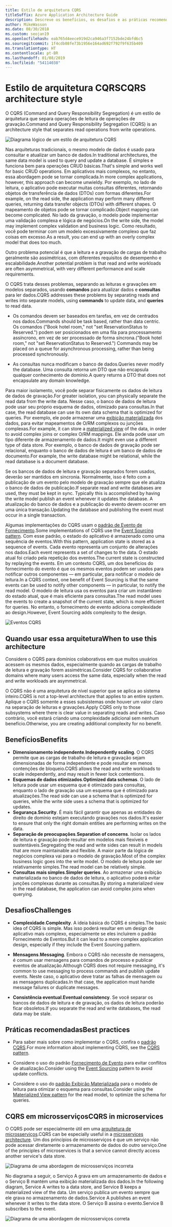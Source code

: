 ```yaml
---
title: Estilo de arquitetura CQRS
titleSuffix: Azure Application Architecture Guide
description: Descreve os benefícios, os desafios e as práticas recomendadas para arquiteturas CQRS.
author: MikeWasson
ms.date: 08/30/2018
ms.custom: seojan19
ms.openlocfilehash: eab765d4eece919d2ca946a3f7152bde24bfd6c5
ms.sourcegitcommit: 1f4cdb08fe73b1956e164ad692f792f9f635b409
ms.translationtype: HT
ms.contentlocale: pt-BR
ms.lasthandoff: 01/08/2019
ms.locfileid: "54114038"
---
```

# <a name="cqrs-architecture-style"></a><span data-ttu-id="612d0-103">Estilo de arquitetura CQRS</span><span class="sxs-lookup"><span data-stu-id="612d0-103">CQRS architecture style</span></span>

<span data-ttu-id="612d0-104">O CQRS (Command and Query Responsibility Segregation) é um estilo de arquitetura que separa operações de leitura de operações de gravação.</span><span class="sxs-lookup"><span data-stu-id="612d0-104">Command and Query Responsibility Segregation (CQRS) is an architecture style that separates read operations from write operations.</span></span>

![Diagrama lógico de um estilo de arquitetura CQRS](./images/cqrs-logical.svg)

<span data-ttu-id="612d0-106">Nas arquiteturas tradicionais, o mesmo modelo de dados é usado para consultar e atualizar um banco de dados.</span><span class="sxs-lookup"><span data-stu-id="612d0-106">In traditional architectures, the same data model is used to query and update a database.</span></span> <span data-ttu-id="612d0-107">É simples e funciona bem para operações CRUD básicas.</span><span class="sxs-lookup"><span data-stu-id="612d0-107">That's simple and works well for basic CRUD operations.</span></span> <span data-ttu-id="612d0-108">Em aplicativos mais complexos, no entanto, essa abordagem pode se tornar complicada.</span><span class="sxs-lookup"><span data-stu-id="612d0-108">In more complex applications, however, this approach can become unwieldy.</span></span> <span data-ttu-id="612d0-109">Por exemplo, no lado de leitura, o aplicativo pode executar muitas consultas diferentes, retornando objetos de transferência de dados (DTOs) com formas diferentes.</span><span class="sxs-lookup"><span data-stu-id="612d0-109">For example, on the read side, the application may perform many different queries, returning data transfer objects (DTOs) with different shapes.</span></span> <span data-ttu-id="612d0-110">O mapeamento de objetos pode se tornar complicado.</span><span class="sxs-lookup"><span data-stu-id="612d0-110">Object mapping can become complicated.</span></span> <span data-ttu-id="612d0-111">No lado da gravação, o modelo pode implementar uma validação complexa e lógica de negócios.</span><span class="sxs-lookup"><span data-stu-id="612d0-111">On the write side, the model may implement complex validation and business logic.</span></span> <span data-ttu-id="612d0-112">Como resultado, você pode terminar com um modelo excessivamente complexo que faz coisas em excesso.</span><span class="sxs-lookup"><span data-stu-id="612d0-112">As a result, you can end up with an overly complex model that does too much.</span></span>

<span data-ttu-id="612d0-113">Outro problema potencial é que a leitura e a gravação de cargas de trabalho geralmente são assimétricas, com diferentes requisitos de desempenho e escalabilidade.</span><span class="sxs-lookup"><span data-stu-id="612d0-113">Another potential problem is that read and write workloads are often asymmetrical, with very different performance and scale requirements.</span></span>

<span data-ttu-id="612d0-114">O CQRS trata desses problemas, separando as leituras e gravações em modelos separados, usando **comandos** para atualizar dados e **consultas** para ler dados.</span><span class="sxs-lookup"><span data-stu-id="612d0-114">CQRS addresses these problems by separating reads and writes into separate models, using **commands** to update data, and **queries** to read data.</span></span>

- <span data-ttu-id="612d0-115">Os comandos devem ser baseados em tarefas, em vez de centrados nos dados.</span><span class="sxs-lookup"><span data-stu-id="612d0-115">Commands should be task based, rather than data centric.</span></span> <span data-ttu-id="612d0-116">Os comandos ("Book hotel room," not "set ReservationStatus to Reserved.") podem ser posicionados em uma fila para processamento assíncrono, em vez de ser processado de forma síncrona.</span><span class="sxs-lookup"><span data-stu-id="612d0-116">("Book hotel room," not "set ReservationStatus to Reserved.") Commands may be placed on a queue for asynchronous processing, rather than being processed synchronously.</span></span>

- <span data-ttu-id="612d0-117">As consultas nunca modificam o banco de dados.</span><span class="sxs-lookup"><span data-stu-id="612d0-117">Queries never modify the database.</span></span> <span data-ttu-id="612d0-118">Uma consulta retorna um DTO que não encapsula qualquer conhecimento de domínio.</span><span class="sxs-lookup"><span data-stu-id="612d0-118">A query returns a DTO that does not encapsulate any domain knowledge.</span></span>

<span data-ttu-id="612d0-119">Para maior isolamento, você pode separar fisicamente os dados de leitura de dados de gravação.</span><span class="sxs-lookup"><span data-stu-id="612d0-119">For greater isolation, you can physically separate the read data from the write data.</span></span> <span data-ttu-id="612d0-120">Nesse caso, o banco de dados de leitura pode usar seu próprio esquema de dados, otimizado para consultas.</span><span class="sxs-lookup"><span data-stu-id="612d0-120">In that case, the read database can use its own data schema that is optimized for queries.</span></span> <span data-ttu-id="612d0-121">Por exemplo, ele pode armazenar uma [exibição materializada][materialized-view] dos dados, para evitar mapeamentos de O/RM complexos ou junções complexas.</span><span class="sxs-lookup"><span data-stu-id="612d0-121">For example, it can store a [materialized view][materialized-view] of the data, in order to avoid complex joins or complex O/RM mappings.</span></span> <span data-ttu-id="612d0-122">Ele ainda pode usar um tipo diferente de armazenamento de dados.</span><span class="sxs-lookup"><span data-stu-id="612d0-122">It might even use a different type of data store.</span></span> <span data-ttu-id="612d0-123">Por exemplo, o banco de dados de gravação pode ser relacional, enquanto o banco de dados de leitura é um banco de dados de documento.</span><span class="sxs-lookup"><span data-stu-id="612d0-123">For example, the write database might be relational, while the read database is a document database.</span></span>

<span data-ttu-id="612d0-124">Se os bancos de dados de leitura e gravação separados forem usados, deverão ser mantidos em sincronia. Normalmente, isso é feito com a publicação de um evento pelo modelo de gravação sempre que ele atualiza o banco de dados de publicação.</span><span class="sxs-lookup"><span data-stu-id="612d0-124">If separate read and write databases are used, they must be kept in sync. Typically this is accomplished by having the write model publish an event whenever it updates the database.</span></span> <span data-ttu-id="612d0-125">A atualização do banco de dados e a publicação do evento devem ocorrer em uma única transação.</span><span class="sxs-lookup"><span data-stu-id="612d0-125">Updating the database and publishing the event must occur in a single transaction.</span></span>

<span data-ttu-id="612d0-126">Algumas implementações do CQRS usam o [padrão de Evento de Fornecimento][event-sourcing].</span><span class="sxs-lookup"><span data-stu-id="612d0-126">Some implementations of CQRS use the [Event Sourcing pattern][event-sourcing].</span></span> <span data-ttu-id="612d0-127">Com esse padrão, o estado do aplicativo é armazenado como uma sequência de eventos.</span><span class="sxs-lookup"><span data-stu-id="612d0-127">With this pattern, application state is stored as a sequence of events.</span></span> <span data-ttu-id="612d0-128">Cada evento representa um conjunto de alterações nos dados.</span><span class="sxs-lookup"><span data-stu-id="612d0-128">Each event represents a set of changes to the data.</span></span> <span data-ttu-id="612d0-129">O estado atual foi criado pela repetição dos eventos.</span><span class="sxs-lookup"><span data-stu-id="612d0-129">The current state is constructed by replaying the events.</span></span> <span data-ttu-id="612d0-130">Em um contexto CQRS, um dos benefícios do fornecimento do evento é que os mesmos eventos podem ser usados para notificar outros componentes &mdash; em particular, para notificar o modelo de leitura.</span><span class="sxs-lookup"><span data-stu-id="612d0-130">In a CQRS context, one benefit of Event Sourcing is that the same events can be used to notify other components &mdash; in particular, to notify the read model.</span></span> <span data-ttu-id="612d0-131">O modelo de leitura usa os eventos para criar um instantâneo do estado atual, que é mais eficiente para consultas.</span><span class="sxs-lookup"><span data-stu-id="612d0-131">The read model uses the events to create a snapshot of the current state, which is more efficient for queries.</span></span> <span data-ttu-id="612d0-132">No entanto, o fornecimento de evento adiciona complexidade ao design.</span><span class="sxs-lookup"><span data-stu-id="612d0-132">However, Event Sourcing adds complexity to the design.</span></span>

![Eventos CQRS](./images/cqrs-events.svg)

## <a name="when-to-use-this-architecture"></a><span data-ttu-id="612d0-134">Quando usar essa arquitetura</span><span class="sxs-lookup"><span data-stu-id="612d0-134">When to use this architecture</span></span>

<span data-ttu-id="612d0-135">Considere o CQRS para domínios colaborativos em que muitos usuários acessem os mesmos dados, especialmente quando as cargas de trabalho de leitura e gravação forem assimétricas.</span><span class="sxs-lookup"><span data-stu-id="612d0-135">Consider CQRS for collaborative domains where many users access the same data, especially when the read and write workloads are asymmetrical.</span></span>

<span data-ttu-id="612d0-136">O CQRS não é uma arquitetura de nível superior que se aplica ao sistema inteiro.</span><span class="sxs-lookup"><span data-stu-id="612d0-136">CQRS is not a top-level architecture that applies to an entire system.</span></span> <span data-ttu-id="612d0-137">Aplique o CQRS somente a esses subsistemas onde houver um valor claro na separação de leituras e gravações.</span><span class="sxs-lookup"><span data-stu-id="612d0-137">Apply CQRS only to those subsystems where there is clear value in separating reads and writes.</span></span> <span data-ttu-id="612d0-138">Caso contrário, você estará criando uma complexidade adicional sem nenhum benefício.</span><span class="sxs-lookup"><span data-stu-id="612d0-138">Otherwise, you are creating additional complexity for no benefit.</span></span>

## <a name="benefits"></a><span data-ttu-id="612d0-139">Benefícios</span><span class="sxs-lookup"><span data-stu-id="612d0-139">Benefits</span></span>

- <span data-ttu-id="612d0-140">**Dimensionamento independente**.</span><span class="sxs-lookup"><span data-stu-id="612d0-140">**Independently scaling**.</span></span> <span data-ttu-id="612d0-141">O CQRS permite que as cargas de trabalho de leitura e gravação sejam dimensionadas de forma independente e pode resultar em menos contenções de bloqueio.</span><span class="sxs-lookup"><span data-stu-id="612d0-141">CQRS allows the read and write workloads to scale independently, and may result in fewer lock contentions.</span></span>
- <span data-ttu-id="612d0-142">**Esquemas de dados otimizados**.</span><span class="sxs-lookup"><span data-stu-id="612d0-142">**Optimized data schemas**.</span></span> <span data-ttu-id="612d0-143">O lado de leitura pode usar um esquema que é otimizado para consultas, enquanto o lado de gravação usa um esquema que é otimizado para atualizações.</span><span class="sxs-lookup"><span data-stu-id="612d0-143">The read side can use a schema that is optimized for queries, while the write side uses a schema that is optimized for updates.</span></span>
- <span data-ttu-id="612d0-144">**Segurança**.</span><span class="sxs-lookup"><span data-stu-id="612d0-144">**Security**.</span></span> <span data-ttu-id="612d0-145">É mais fácil garantir que apenas as entidades do direito de domínio estejam executando gravações nos dados.</span><span class="sxs-lookup"><span data-stu-id="612d0-145">It's easier to ensure that only the right domain entities are performing writes on the data.</span></span>
- <span data-ttu-id="612d0-146">**Separação de preocupações**.</span><span class="sxs-lookup"><span data-stu-id="612d0-146">**Separation of concerns**.</span></span> <span data-ttu-id="612d0-147">Isolar os lados de leitura e gravação pode resultar em modelos mais flexíveis e sustentáveis.</span><span class="sxs-lookup"><span data-stu-id="612d0-147">Segregating the read and write sides can result in models that are more maintainable and flexible.</span></span> <span data-ttu-id="612d0-148">A maior parte da lógica de negócios complexa vai para o modelo de gravação.</span><span class="sxs-lookup"><span data-stu-id="612d0-148">Most of the complex business logic goes into the write model.</span></span> <span data-ttu-id="612d0-149">O modelo de leitura pode ser relativamente simples.</span><span class="sxs-lookup"><span data-stu-id="612d0-149">The read model can be relatively simple.</span></span>
- <span data-ttu-id="612d0-150">**Consultas mais simples**.</span><span class="sxs-lookup"><span data-stu-id="612d0-150">**Simpler queries**.</span></span> <span data-ttu-id="612d0-151">Ao armazenar uma exibição materializada no banco de dados de leitura, o aplicativo poderá evitar junções complexas durante as consultas.</span><span class="sxs-lookup"><span data-stu-id="612d0-151">By storing a materialized view in the read database, the application can avoid complex joins when querying.</span></span>

## <a name="challenges"></a><span data-ttu-id="612d0-152">Desafios</span><span class="sxs-lookup"><span data-stu-id="612d0-152">Challenges</span></span>

- <span data-ttu-id="612d0-153">**Complexidade**.</span><span class="sxs-lookup"><span data-stu-id="612d0-153">**Complexity**.</span></span> <span data-ttu-id="612d0-154">A ideia básica do CQRS é simples.</span><span class="sxs-lookup"><span data-stu-id="612d0-154">The basic idea of CQRS is simple.</span></span> <span data-ttu-id="612d0-155">Mas isso poderá resultar em um design de aplicativo mais complexo, especialmente se eles incluírem o padrão Fornecimento de Eventos.</span><span class="sxs-lookup"><span data-stu-id="612d0-155">But it can lead to a more complex application design, especially if they include the Event Sourcing pattern.</span></span>

- <span data-ttu-id="612d0-156">**Mensagens**.</span><span class="sxs-lookup"><span data-stu-id="612d0-156">**Messaging**.</span></span> <span data-ttu-id="612d0-157">Embora o CQRS não necessite de mensagens, é comum usar mensagens para comandos de processo e publicar eventos de atualização.</span><span class="sxs-lookup"><span data-stu-id="612d0-157">Although CQRS does not require messaging, it's common to use messaging to process commands and publish update events.</span></span> <span data-ttu-id="612d0-158">Neste caso, o aplicativo deve tratar as falhas de mensagem ou as mensagens duplicadas.</span><span class="sxs-lookup"><span data-stu-id="612d0-158">In that case, the application must handle message failures or duplicate messages.</span></span>

- <span data-ttu-id="612d0-159">**Consistência eventual**.</span><span class="sxs-lookup"><span data-stu-id="612d0-159">**Eventual consistency**.</span></span> <span data-ttu-id="612d0-160">Se você separar os bancos de dados de leitura e de gravação, os dados de leitura poderão ficar obsoletos.</span><span class="sxs-lookup"><span data-stu-id="612d0-160">If you separate the read and write databases, the read data may be stale.</span></span>

## <a name="best-practices"></a><span data-ttu-id="612d0-161">Práticas recomendadas</span><span class="sxs-lookup"><span data-stu-id="612d0-161">Best practices</span></span>

- <span data-ttu-id="612d0-162">Para saber mais sobre como implementar o CQRS, confira o [padrão CQRS][cqrs-pattern].</span><span class="sxs-lookup"><span data-stu-id="612d0-162">For more information about implementing CQRS, see the [CQRS pattern][cqrs-pattern].</span></span>

- <span data-ttu-id="612d0-163">Considere o uso do padrão [Fornecimento de Evento][event-sourcing] para evitar conflitos de atualização.</span><span class="sxs-lookup"><span data-stu-id="612d0-163">Consider using the [Event Sourcing][event-sourcing] pattern to avoid update conflicts.</span></span>

- <span data-ttu-id="612d0-164">Considere o uso do [padrão Exibição Materializada][materialized-view] para o modelo de leitura para otimizar o esquema para consultas.</span><span class="sxs-lookup"><span data-stu-id="612d0-164">Consider using the [Materialized View pattern][materialized-view] for the read model, to optimize the schema for queries.</span></span>

## <a name="cqrs-in-microservices"></a><span data-ttu-id="612d0-165">CQRS em microsserviços</span><span class="sxs-lookup"><span data-stu-id="612d0-165">CQRS in microservices</span></span>

<span data-ttu-id="612d0-166">O CQRS pode ser especialmente útil em uma [arquitetura de microsserviços][microservices].</span><span class="sxs-lookup"><span data-stu-id="612d0-166">CQRS can be especially useful in a [microservices architecture][microservices].</span></span> <span data-ttu-id="612d0-167">Um dos princípios de microsserviços é que um serviço não pode acessar diretamente o armazenamento de dados do outro serviço.</span><span class="sxs-lookup"><span data-stu-id="612d0-167">One of the principles of microservices is that a service cannot directly access another service's data store.</span></span>

![Diagrama de uma abordagem de microsserviços incorreta](./images/cqrs-microservices-wrong.png)

<span data-ttu-id="612d0-169">No diagrama a seguir, o Serviço A grava em um armazenamento de dados e o Serviço B mantém uma exibição materializada dos dados.</span><span class="sxs-lookup"><span data-stu-id="612d0-169">In the following diagram, Service A writes to a data store, and Service B keeps a materialized view of the data.</span></span> <span data-ttu-id="612d0-170">Um serviço publica um evento sempre que ele grava no armazenamento de dados.</span><span class="sxs-lookup"><span data-stu-id="612d0-170">Service A publishes an event whenever it writes to the data store.</span></span> <span data-ttu-id="612d0-171">O Serviço B assina o evento.</span><span class="sxs-lookup"><span data-stu-id="612d0-171">Service B subscribes to the event.</span></span>

![Diagrama de uma abordagem de microsserviços correta](./images/cqrs-microservices-right.png)

<!-- links -->

[cqrs-pattern]: ../../patterns/cqrs.md
[event-sourcing]: ../../patterns/event-sourcing.md
[materialized-view]: ../../patterns/materialized-view.md
[microservices]: ./microservices.md
